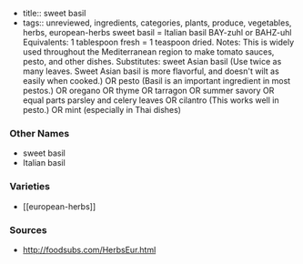 - title:: sweet basil
- tags:: unreviewed, ingredients, categories, plants, produce, vegetables, herbs, european-herbs
sweet basil = Italian basil BAY-zuhl or BAHZ-uhl Equivalents: 1 tablespoon fresh = 1 teaspoon dried. Notes: This is widely used throughout the Mediterranean region to make tomato sauces, pesto, and other dishes. Substitutes: sweet Asian basil (Use twice as many leaves. Sweet Asian basil is more flavorful, and doesn't wilt as easily when cooked.) OR pesto (Basil is an important ingredient in most pestos.) OR oregano OR thyme OR tarragon OR summer savory OR equal parts parsley and celery leaves OR cilantro (This works well in pesto.) OR mint (especially in Thai dishes)

### Other Names

* sweet basil
* Italian basil

### Varieties

* [[european-herbs]]

### Sources
* http://foodsubs.com/HerbsEur.html

